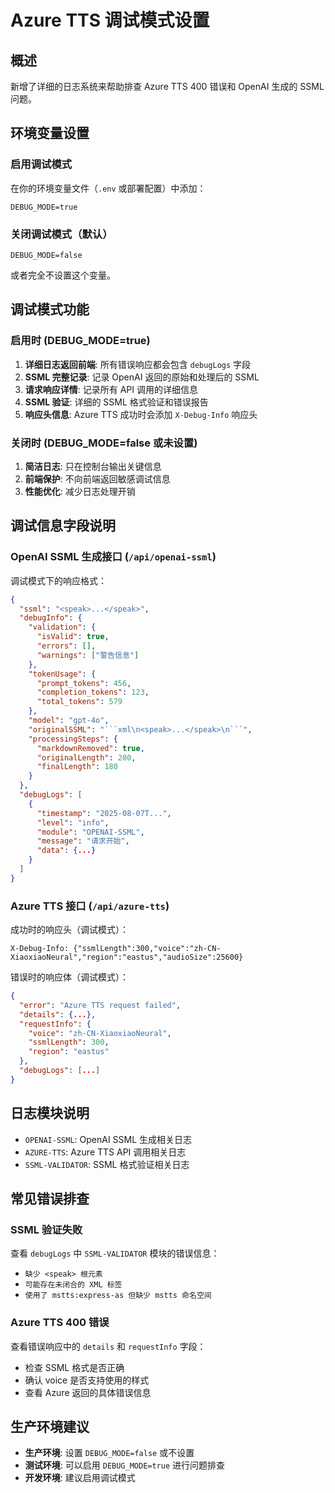 # Azure TTS 调试模式设置

## 概述

新增了详细的日志系统来帮助排查 Azure TTS 400 错误和 OpenAI 生成的 SSML 问题。

## 环境变量设置

### 启用调试模式

在你的环境变量文件（`.env` 或部署配置）中添加：

```env
DEBUG_MODE=true
```

### 关闭调试模式（默认）

```env
DEBUG_MODE=false
```

或者完全不设置这个变量。

## 调试模式功能

### 启用时 (DEBUG_MODE=true)

1. **详细日志返回前端**: 所有错误响应都会包含 `debugLogs` 字段
2. **SSML 完整记录**: 记录 OpenAI 返回的原始和处理后的 SSML
3. **请求响应详情**: 记录所有 API 调用的详细信息
4. **SSML 验证**: 详细的 SSML 格式验证和错误报告
5. **响应头信息**: Azure TTS 成功时会添加 `X-Debug-Info` 响应头

### 关闭时 (DEBUG_MODE=false 或未设置)

1. **简洁日志**: 只在控制台输出关键信息
2. **前端保护**: 不向前端返回敏感调试信息
3. **性能优化**: 减少日志处理开销

## 调试信息字段说明

### OpenAI SSML 生成接口 (`/api/openai-ssml`)

调试模式下的响应格式：

````json
{
  "ssml": "<speak>...</speak>",
  "debugInfo": {
    "validation": {
      "isValid": true,
      "errors": [],
      "warnings": ["警告信息"]
    },
    "tokenUsage": {
      "prompt_tokens": 456,
      "completion_tokens": 123,
      "total_tokens": 579
    },
    "model": "gpt-4o",
    "originalSSML": "```xml\n<speak>...</speak>\n```",
    "processingSteps": {
      "markdownRemoved": true,
      "originalLength": 200,
      "finalLength": 180
    }
  },
  "debugLogs": [
    {
      "timestamp": "2025-08-07T...",
      "level": "info",
      "module": "OPENAI-SSML",
      "message": "请求开始",
      "data": {...}
    }
  ]
}
````

### Azure TTS 接口 (`/api/azure-tts`)

成功时的响应头（调试模式）：

```
X-Debug-Info: {"ssmlLength":300,"voice":"zh-CN-XiaoxiaoNeural","region":"eastus","audioSize":25600}
```

错误时的响应体（调试模式）：

```json
{
  "error": "Azure TTS request failed",
  "details": {...},
  "requestInfo": {
    "voice": "zh-CN-XiaoxiaoNeural",
    "ssmlLength": 300,
    "region": "eastus"
  },
  "debugLogs": [...]
}
```

## 日志模块说明

- `OPENAI-SSML`: OpenAI SSML 生成相关日志
- `AZURE-TTS`: Azure TTS API 调用相关日志
- `SSML-VALIDATOR`: SSML 格式验证相关日志

## 常见错误排查

### SSML 验证失败

查看 `debugLogs` 中 `SSML-VALIDATOR` 模块的错误信息：

- `缺少 <speak> 根元素`
- `可能存在未闭合的 XML 标签`
- `使用了 mstts:express-as 但缺少 mstts 命名空间`

### Azure TTS 400 错误

查看错误响应中的 `details` 和 `requestInfo` 字段：

- 检查 SSML 格式是否正确
- 确认 voice 是否支持使用的样式
- 查看 Azure 返回的具体错误信息

## 生产环境建议

- **生产环境**: 设置 `DEBUG_MODE=false` 或不设置
- **测试环境**: 可以启用 `DEBUG_MODE=true` 进行问题排查
- **开发环境**: 建议启用调试模式
